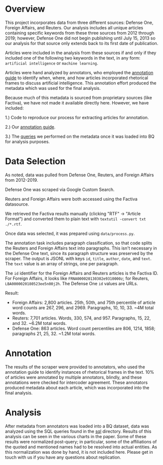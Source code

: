 # Overview

This project incorporates data from three different sources: 
Defense One, Foreign Affairs, and Reuters. Our analysis includes all unique articles 
containing specific keywords from these three sources from 2012
through 2019; however, Defense One did not begin publishing until July 15, 2013
so our analysis for that source only extends back to its first date of publication.

Articles were included in the analysis from these sources if and only if they included
 one of the following two keywords in the text, in any form:  
`artificial intelligence` or `machine learning`.

Articles were hand analyzed by annotators, who
employed the [annotation guide](Rhetorical_Frames_Annotation_Guidelines.pdf) to identify
when, where, and how articles incorporated rhetorical frames to discuss
artificial intelligence. This annotation effort produced the metadata which was
used for the final analysis.

Because much of this metadata is sourced from proprietary sources (like Factiva),
we have not made it available directly here. However, we have included:

1.) Code to reproduce our process for extracting articles for annotation.

2.) Our [annotation guide](Rhetorical_Frames_Annotation_Guidelines.pdf).

3.) The [queries](sql/) we performed on the metadata once it was loaded into BQ for analysis purposes.

# Data Selection

As noted, data was pulled from Defense One, Reuters, and Foreign Affairs from 2012-2019.

Defense One was scraped via Google Custom Search.

Reuters and Foreign Affairs were both accessed using the Factiva datasource.

We retrieved the Factiva results manually (clicking "RTF" -> "Article Format") and converted them to plain text with `textutil -convert txt ./*.rtf`.

Once data was selected, it was prepared using `data/process.py`.

The annotation task includes paragraph classification, so that code splits the Reuters and Foreign Affairs text into paragraphs.
This isn't necessary in the Defense One text, since its paragraph structure was preserved by the scraper.
The output is JSONL with keys `id`, `title`, `author`, `date`, and `text`.
The `text` value is an array of strings, one per paragraph.

The `id` identifier for the Foreign Affairs and Reuters articles is the Factiva ID.
For Foreign Affairs, it looks like `FRNA000020130302e9310000z`; for Reuters, `LBA0000020180523ee5n00j2h`.
The Defense One `id` values are URLs.

Result:

* Foreign Affairs: 2,800 articles. 25th, 50th, and 75th percentile of article word counts are 267, 296, and 2969. Paragraphs, 10, 10, 33. ~4M total words.
* Reuters: 7,701 articles. Words, 330, 574, and 957. Paragraphs, 15, 22, and 32. ~6.2M total words.
* Defense One: 863 articles. Word count percentiles are 806, 1214, 1858; paragraphs 21, 25, 32. ~1.2M total words.

# Annotation

The results of the scraper were provided to annotators, who used the annotation guide
to identify instances of rhetorical frames in the text. 10% of articles were annotated by
multiple annotators, blindly, and these annotations were checked for intercoder agreement.
These annotators produced metadata about each article, which was incorporated
into the final analysis.

# Analysis

After metadata from annotators was loaded into a BQ dataset, data
was analyzed using the SQL queries found in the [sql](sql/) directory.
Results of this analysis can be seen in the various charts in the paper.
Some of these results were normalized post-query; in particular, some
of the affiliations of the quoted and mentioned names had to be 
resolved into actual entities. As this normalization was done by hand, it is
not included here. Please get in touch with us if you have any questions
about replication.
